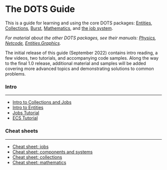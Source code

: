 # The DOTS Guide

This is a guide for learning and using the core DOTS packages: [Entities](https://docs.unity3d.com/Packages/com.unity.entities@latest/), [Collections](https://docs.unity3d.com/Packages/com.unity.collections@latest/), [Burst](https://docs.unity3d.com/Packages/com.unity.burst@latest/), [Mathematics](https://docs.unity3d.com/Packages/com.unity.mathematics@latest/), and [the job system](https://docs.unity3d.com/Manual/JobSystem.html). 

*For material about the other DOTS packages, see their manuals: [Physics](https://docs.unity3d.com/Packages/com.unity.physics@latest/), [Netcode](https://docs.unity3d.com/Packages/com.unity.netcode@latest/), [Entities.Graphics](https://docs.unity3d.com/Packages/com.unity.entities.graphics@latest/).*

The initial release of this guide (September 2022) contains intro reading, a few videos, two tutorials, and accompanying code samples. Along the way to the final 1.0 release, additional material and samples will be added covering more advanced topics and demonstrating solutions to common problems.

### Intro
---
- [Intro to Collections and Jobs](./intro/intro-jobs.md)
- [Intro to Entities](./intro/intro-entities.md)
- [Jobs Tutorial](./jobs_tutorial/README.md)
- [ECS Tutorial](./ecs_tutorial/README.md)


### Cheat sheets
---

- [Cheat sheet: jobs](./cheatsheet/jobs.md)
- [Cheat sheet: components and systems](./cheatsheet/components_systems.md)
- [Cheat sheet: collections](./cheatsheet/collections.md)
- [Cheat sheet: mathematics](./cheatsheet/mathematics.md)





